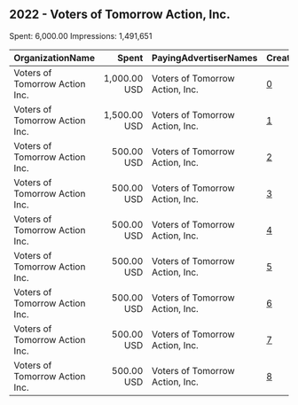 ## 2022 - Voters of Tomorrow Action, Inc. 
Spent: 6,000.00
Impressions: 1,491,651

|OrganizationName|Spent|PayingAdvertiserNames|CreativeUrls|Impressions|Genders|AgeBrackets|CountryCodes|BillingAddresses|CandidateBallotInformation|
|:---|---:|:---|:---|---:|:---|:---|:---|:---|:---|
|Voters of Tomorrow Action  Inc.|1,000.00 USD|Voters of Tomorrow Action, Inc.|[0](https://www.snap.com/political-ads/asset/9585006e73777d25fc2e75af6e464cc9dc834570b1972c932459134a459f1a6e?mediaType=png)|345,559||18-24|united states|US||
|Voters of Tomorrow Action  Inc.|1,500.00 USD|Voters of Tomorrow Action, Inc.|[1](https://www.snap.com/political-ads/asset/85825c4a9f5ed64efe650b0db7aee9e198a94494cf14605880dc4a6e24190b77?mediaType=png)|220,928||24-|united states|US||
|Voters of Tomorrow Action  Inc.|500.00 USD|Voters of Tomorrow Action, Inc.|[2](https://www.snap.com/political-ads/asset/c209e11463f59ce0f73b54e7b7119ccee97966ab1e8793a50dd81ceaab52fff7?mediaType=jpeg)|152,387||24-|united states|US||
|Voters of Tomorrow Action  Inc.|500.00 USD|Voters of Tomorrow Action, Inc.|[3](https://www.snap.com/political-ads/asset/00fcdb2dc444307b2dc508d093ab18d73e902436b38918d99374bfc19e7b77c3?mediaType=jpeg)|141,851||24-|united states|US||
|Voters of Tomorrow Action  Inc.|500.00 USD|Voters of Tomorrow Action, Inc.|[4](https://www.snap.com/political-ads/asset/44f4da05cee3a90bfea882582ccc27751b0cecc2995aa8708125aa57e2c18afb?mediaType=jpeg)|133,297||24-|united states|US||
|Voters of Tomorrow Action  Inc.|500.00 USD|Voters of Tomorrow Action, Inc.|[5](https://www.snap.com/political-ads/asset/0b5f88c19e683b20219657788eb2df09d0d32f2ea3ce0680f08adf58cb5ebca5?mediaType=jpeg)|132,451||24-|united states|US||
|Voters of Tomorrow Action  Inc.|500.00 USD|Voters of Tomorrow Action, Inc.|[6](https://www.snap.com/political-ads/asset/5d183df35bed8b356b3b174ff46a41f042bd1da36b411c06de2ef9a4d836c970?mediaType=jpeg)|130,527||24-|united states|US||
|Voters of Tomorrow Action  Inc.|500.00 USD|Voters of Tomorrow Action, Inc.|[7](https://www.snap.com/political-ads/asset/24e253ad7d7b3c31c3839c23787c662162a6f32a061b25d93f916f2697f98760?mediaType=jpeg)|117,737||24-|united states|US||
|Voters of Tomorrow Action  Inc.|500.00 USD|Voters of Tomorrow Action, Inc.|[8](https://www.snap.com/political-ads/asset/0e5a7260702cdfbf678a4250b674f375753e829a735349c6d70f05ddc022a92d?mediaType=jpeg)|116,914||24-|united states|US||
